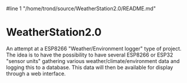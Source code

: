 #line 1 "/home/trond/source/WeatherStation2.0/README.md"
# WeatherStation2.0

An attempt at a ESP8266 "Weather/Environment logger" type of project. The idea is to have the possibility to have several ESP8266 or ESP32 "sensor units" gathering 
various weather/climate/environment data and logging this to a database. This data will then be available for display through a web interface. 
